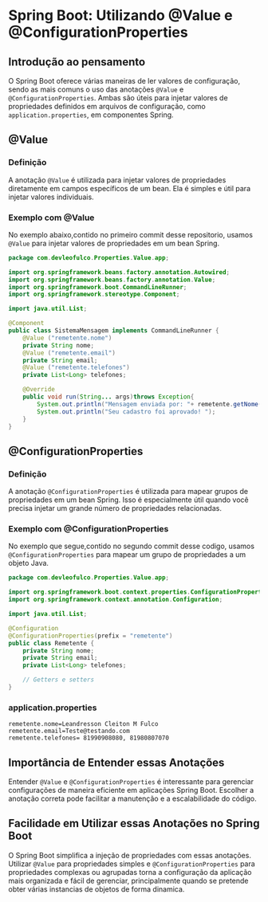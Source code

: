 # Spring Boot: Utilizando @Value e @ConfigurationProperties

## Introdução ao pensamento

O Spring Boot oferece várias maneiras de ler valores de configuração, sendo as mais comuns o uso das anotações `@Value` e `@ConfigurationProperties`. Ambas são úteis para injetar valores de propriedades definidos em arquivos de configuração, como `application.properties`, em componentes Spring.

## @Value

### Definição

A anotação `@Value` é utilizada para injetar valores de propriedades diretamente em campos específicos de um bean. Ela é simples e útil para injetar valores individuais.

### Exemplo com @Value

No exemplo abaixo,contido no primeiro commit desse repositorio, usamos `@Value` para injetar valores de propriedades em um bean Spring.

```java
package com.devleofulco.Properties.Value.app;

import org.springframework.beans.factory.annotation.Autowired;
import org.springframework.beans.factory.annotation.Value;
import org.springframework.boot.CommandLineRunner;
import org.springframework.stereotype.Component;

import java.util.List;

@Component
public class SistemaMensagem implements CommandLineRunner {
    @Value ("remetente.nome")
    private String nome;
    @Value ("remetente.email")
    private String email;
    @Value ("remetente.telefones")
    private List<Long> telefones;

    @Override
    public void run(String... args)throws Exception{
        System.out.println("Mensagem enviada por: "+ remetente.getNome() + "\n E-mail: "+remetente.getEmail() +"\n Com telefone: "+ remetente.getTelefones());
        System.out.println("Seu cadastro foi aprovado! ");
    }
}
```

## @ConfigurationProperties

### Definição

A anotação `@ConfigurationProperties` é utilizada para mapear grupos de propriedades em um bean Spring. Isso é especialmente útil quando você precisa injetar um grande número de propriedades relacionadas.

### Exemplo com @ConfigurationProperties

No exemplo que segue,contido no segundo commit desse codigo, usamos `@ConfigurationProperties` para mapear um grupo de propriedades a um objeto Java.

```java
package com.devleofulco.Properties.Value.app;

import org.springframework.boot.context.properties.ConfigurationProperties;
import org.springframework.context.annotation.Configuration;

import java.util.List;

@Configuration
@ConfigurationProperties(prefix = "remetente")
public class Remetente {
    private String nome;
    private String email;
    private List<Long> telefones;

    // Getters e setters
}
```

### application.properties

```properties
remetente.nome=Leandresson Cleiton M Fulco
remetente.email=Teste@testando.com
remetente.telefones= 81990908080, 81980807070
```

## Importância de Entender essas Anotações

Entender `@Value` e `@ConfigurationProperties` é interessante para gerenciar configurações de maneira eficiente em aplicações Spring Boot. Escolher a anotação correta pode facilitar a manutenção e a escalabilidade do código.

## Facilidade em Utilizar essas Anotações no Spring Boot

O Spring Boot simplifica a injeção de propriedades com essas anotações. Utilizar `@Value` para propriedades simples e `@ConfigurationProperties` para propriedades complexas ou agrupadas torna a configuração da aplicação mais organizada e fácil de gerenciar, principalmente quando se pretende obter várias instancias de objetos de forma dinamica.

